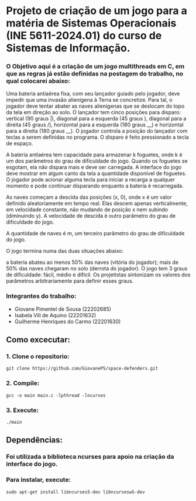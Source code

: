 # Projeto de criação de um jogo para a matéria de Sistemas Operacionais (INE 5611-2024.01) do curso de Sistemas de Informação.

### O Objetivo aqui é a criação de um jogo multithreads em C, em que as regras já estão definidas na postagem do trabalho, no qual colocarei abaixo:

Uma bateria antiaérea fixa, com seu lançador guiado pelo jogador, deve impedir que uma invasão alienígena à Terra se concretize. Para tal, o jogador deve tentar abater as naves alienígenas que se deslocam do topo da tela em direção ao solo. O lançador tem cinco posições para disparo:  vertical (90 graus |), diagonal para a esquerda (45 graus \), diagonal para a direita (45 graus /), horizontal para a esquerda (180 graus __) e horizontal para a direita (180 graus __). O jogador controla a posição do lançador com teclas a serem definidas no programa. O disparo é feito pressionado a tecla de espaço.

A bateria antiaérea tem capacidade para armazenar k foguetes, onde k é um dos parâmetros do grau de dificuldade do jogo. Quando os foguetes se esgotam, ela não dispara mais e deve ser carregada. A interface do jogo deve mostrar em algum canto da tela a quantidade disponível de foguetes. O jogador pode acionar alguma tecla para iniciar a recarga a qualquer momento e pode continuar disparando enquanto a bateria é recarregada.

As naves começam a descida das posições (x, 0), onde x é um valor definido aleatoriamente em tempo real. Elas descem apenas verticalmente,  em velocidade constante, não mudando de posição x nem subindo (diminuindo y). A velocidade de descida é outro parâmetro do grau de dificuldade do jogo.

A quantidade de naves é m, um terceiro parâmetro do grau de dificuldade do jogo.

O jogo termina numa das duas situações abaixo:

a bateria abateu ao menos 50% das naves (vitória do jogador);
mais de 50% das naves chegaram no solo  (derrota do jogador).
 O jogo tem 3 graus de dificuldade: fácil, médio e difícil. Os projetistas sintonizam os valores dos parâmetros arbitrariamente para definir esses graus.

 ### Integrantes do trabalho:
- Giovane Pimentel de Sousa (22202685)
- Isabela Vill de Aquino (22201632)
- Guilherme Henriques do Carmo (22201630)

## Como excecutar:

### 1. Clone o repositorio:
`git clone https://github.com/GiovanePS/space-defenders.git`

### 2. Compile:
```
gcc -o main main.c -lpthread -lncurses
```

### 3. Execute:
`./main`

## Dependências:

### Foi utilizada a biblioteca ncurses para apoio na criação da interface do jogo.

### Para instalar, execute:
`sudo apt-get install libncurses5-dev libncursesw5-dev`

